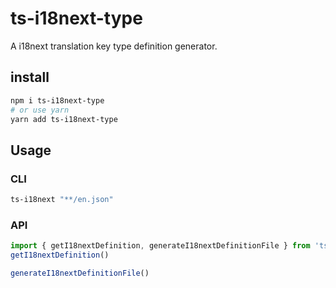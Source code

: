 # ts-i18next-type

A i18next translation key type definition generator.

## install
``` sh
npm i ts-i18next-type
# or use yarn
yarn add ts-i18next-type
```

## Usage
### CLI
``` sh
ts-i18next "**/en.json"
```

### API
``` javascript
import { getI18nextDefinition, generateI18nextDefinitionFile } from 'ts-i18next-type'
getI18nextDefinition()

generateI18nextDefinitionFile()
```
